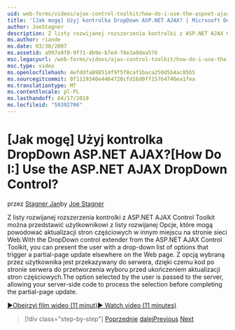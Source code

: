 ```yaml
---
uid: web-forms/videos/ajax-control-toolkit/how-do-i-use-the-aspnet-ajax-dropdown-control
title: '[Jak mogę] Użyj kontrolka DropDown ASP.NET AJAX? | Microsoft Docs'
author: JoeStagner
description: Z listy rozwijanej rozszerzenia kontrolki z ASP.NET AJAX Control Toolkit można przedstawić użytkownikowi z listy rozwijanej Opcje, które mogą powodować partial-pa...
ms.author: riande
ms.date: 03/30/2007
ms.assetid: a997a9f8-9f71-4b9e-b7ed-f8e3a0daa576
msc.legacyurl: /web-forms/videos/ajax-control-toolkit/how-do-i-use-the-aspnet-ajax-dropdown-control
msc.type: video
ms.openlocfilehash: 4efddfa898514f9f5f8caf1baca250d5b4ac85b5
ms.sourcegitcommit: 0f1119340e4464720cfd16d0ff15764746ea1fea
ms.translationtype: MT
ms.contentlocale: pl-PL
ms.lasthandoff: 04/17/2019
ms.locfileid: "59392706"
---
```

# <a name="how-do-i-use-the-aspnet-ajax-dropdown-control"></a><span data-ttu-id="ef7d7-104">[Jak mogę] Użyj kontrolka DropDown ASP.NET AJAX?</span><span class="sxs-lookup"><span data-stu-id="ef7d7-104">[How Do I:] Use the ASP.NET AJAX DropDown Control?</span></span>

<span data-ttu-id="ef7d7-105">przez [Stagner Jan](https://github.com/JoeStagner)</span><span class="sxs-lookup"><span data-stu-id="ef7d7-105">by [Joe Stagner](https://github.com/JoeStagner)</span></span>

<span data-ttu-id="ef7d7-106">Z listy rozwijanej rozszerzenia kontrolki z ASP.NET AJAX Control Toolkit można przedstawić użytkownikowi z listy rozwijanej Opcje, które mogą powodować aktualizacji stron częściowych w innym miejscu na stronie sieci Web.</span><span class="sxs-lookup"><span data-stu-id="ef7d7-106">With the DropDown control extender from the ASP.NET AJAX Control Toolkit, you can present the user with a drop-down list of options that trigger a partial-page update elsewhere on the Web page.</span></span> <span data-ttu-id="ef7d7-107">Z opcją wybraną przez użytkownika jest przekazywany do serwera, dzięki czemu kod po stronie serwera do przetworzenia wyboru przed ukończeniem aktualizacji stron częściowych.</span><span class="sxs-lookup"><span data-stu-id="ef7d7-107">The option selected by the user is passed to the server, allowing your server-side code to process the selection before completing the partial-page update.</span></span>

[<span data-ttu-id="ef7d7-108">&#9654;Obejrzyj film wideo (11 minut)</span><span class="sxs-lookup"><span data-stu-id="ef7d7-108">&#9654; Watch video (11 minutes)</span></span>](https://channel9.msdn.com/Blogs/ASP-NET-Site-Videos/how-do-i-use-the-aspnet-ajax-dropdown-control)

> [!div class="step-by-step"]
> <span data-ttu-id="ef7d7-109">[Poprzednie](how-do-i-configure-the-aspnet-ajax-calendar-control.md)
> [dalej](how-do-i-use-the-aspnet-ajax-maskededit-controls.md)</span><span class="sxs-lookup"><span data-stu-id="ef7d7-109">[Previous](how-do-i-configure-the-aspnet-ajax-calendar-control.md)
[Next](how-do-i-use-the-aspnet-ajax-maskededit-controls.md)</span></span>
